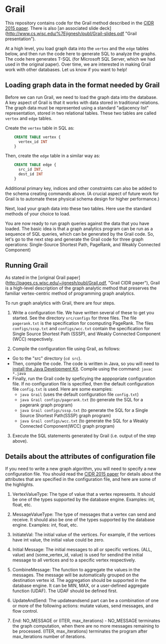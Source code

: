 # Grail
This repository contains code for the Grail method described in the [CIDR 2015 paper]( http://pages.cs.wisc.edu/~jignesh/publ/Grail.pdf "Grail CIDR paper"). There is also [an associated slide deck]
(http://www.cs.wisc.edu/%7Ejignesh/publ/Grail-slides.pdf "Grail presentation").

At a high level, you load graph data into the `vertex` and the `edge` tables below, and then run the code here to generate SQL to analyze the graphs. The code here generates T-SQL (for Microsoft SQL Server, which we had used in the original paper). 
Over time, we are interested in making Grail work with other databases. Let us know if you want to help!

## Loading graph data in the format needed by Grail
Before we can run Grail, we need to load the graph data into the database. A key aspect of Grail is that it works with data stored in traditional relations. The graph data must be represented using a standard "adjacency list" representation, stored in two relational tables. These two tables are called `vertex` and `edge` tables.

Create the `vertex` table in SQL as:

```sql
    CREATE TABLE vertex {
      vertex_id INT
    }
```

Then, create the `edge` table in a similar way as:
```sql
    CREATE TABLE edge {
      src_id INT,
      dest_id INT
    }
```

Additional primary key, indices and other constraints can also be added to the schema creating commands above. (A crucial aspect of future work for Grail is to automate these physical schema design for higher performance.)

Next, load your graph data into these two tables. Here use the standard methods of your choice to load. 

You are now ready to run graph queries against the data that you have loaded. The basic idea is that a graph analytics program can be run as a sequence of SQL queries, which can be generated by the Grail code. So, let's go to the next step and generate the Grail code for three graph operations: Single-Source Shortest Path, PageRank, and Weakly Connected Component)

## Running Grail

As stated in the [original Grail paper] (http://pages.cs.wisc.edu/~jignesh/publ/Grail.pdf, "Grail CIDR paper"), Grail is a high-level description of the graph analytic method that preserves the familiar vertex-centric method of programming graph analytics. 

To run graph analytics with Grail, there are four steps.

1. Write a configuration file. We have written several of these to get you started. See the directory `src/configs` for three files. The file `pagerank.txt` is the specification for coomputing PageRank. The files `configs/sssp.txt` and `configs/wcc.txt` contain the specification for Single Source Shortest Path (SSSP), and Weakly Connected Component (WCC) respectively.

2. Compile the configuration file using Grail, as follows: 
  * Go to the "src" directory (`cd src`). 
  * Then, compile the code. The code is written in Java, so you will need to [install the Java Development Kit](http://www.oracle.com/technetwork/java/javase/downloads/index.html "JDK Install Page"). Compile using the command: `javac *.java`
  * Finally, run the Grail code by speficying the apppopriate configuration file. If no configuration file is specified, then the default configuration file `config.txt` is used. Here are some examples: 
     - `java Grail` (uses the default configuration file `config.txt`)
     - `java Grail configs/pagerank.txt` (to generate the SQL for a pagerank graph program)
     - `java Grail configs/sssp.txt` (to generate the SQL for a Single Source Shortest Path(SSSP) graph program)
     - `java Grail configs/wcc.txt` (to generate the SQL for a Weakly Connected Component(WCC) graph program)


3. Execute the SQL statements generated by Grail (i.e. output of the step above).

## Details about the attributes of configuration file
If you need to write a new graph algorithm, you will need to specify a new configuration file. You should read the [CIDR 2015 paper]( http://pages.cs.wisc.edu/~jignesh/publ/Grail.pdf "Grail CIDR paper") for details about the attributes that are specified in the configuration file, and here are some of the highlights. 

1. VertexValueType: The type of value that a vertex represents. It should be one of the types supported by the database engine. Examples: int, float, etc.

2. MessageValueType: The type of messages that a vertex can send and receive. It should also be one of the types supported by the database engine. Examples: int, float, etc.

3. InitiateVal: The initial value of the vertices. For example, if the vertices have int value, the initial value could be zero.

4. Initial Message: The initial messages to all or specific vertices. (ALL, value) and (some_vertex_id, value) is used for sendind the initial message to all vertices and to a specific vertex respectively.

5. CombineMessage: The function to aggregate the values in the messages. The message will be automatically grouped on the destination vertex id. The aggregation should be supported in the database engine. It can be MIN, MAX, or a user-defined aggregate function (UDAF). The UDAF should be defined first.

6. UpdateAndSend: The updateandsend part can be a combination of one or more of the following actions: mutate values, send messages, and flow control.

7. End: NO_MESSAGE or (ITER, max_iterations) - NO_MESSAGE terminates the graph computation, when there are no more messages remaining to be processed. (ITER, max_iterations) terminates the program after max_iterations number of iterations.
